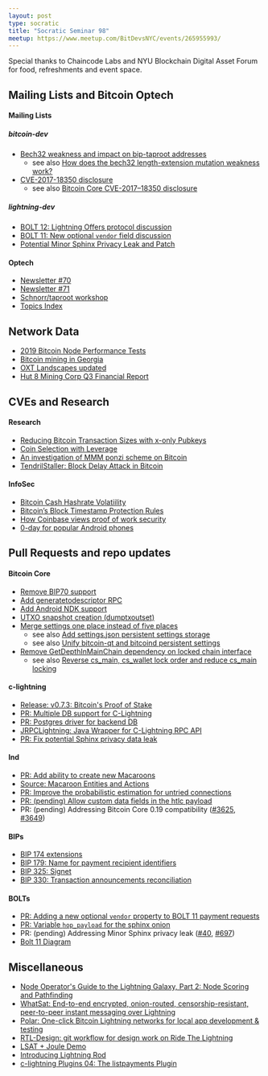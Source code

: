```yaml
---
layout: post
type: socratic
title: "Socratic Seminar 98"
meetup: https://www.meetup.com/BitDevsNYC/events/265955993/
---
```


Special thanks to Chaincode Labs and NYU Blockchain Digital Asset Forum for food, refreshments and event space.

## Mailing Lists and Bitcoin Optech

#### Mailing Lists

##### bitcoin-dev

- [Bech32 weakness and impact on bip-taproot addresses](https://lists.linuxfoundation.org/pipermail/bitcoin-dev/2019-November/017443.html)
  - see also [How does the bech32 length-extension mutation weakness work?](https://bitcoin.stackexchange.com/questions/91602/how-does-the-bech32-length-extension-mutation-weakness-work/91610)
- [CVE-2017-18350 disclosure](https://lists.linuxfoundation.org/pipermail/bitcoin-dev/2019-November/017453.html)
  - see also [Bitcoin Core CVE-2017–18350 disclosure](https://bitcoincore.org/en/2019/11/08/CVE-2017-18350/)

##### lightning-dev

- [BOLT 12: Lightning Offers protocol discussion](https://lists.linuxfoundation.org/pipermail/lightning-dev/2019-November/002276.html)
- [BOLT 11: New optional `vendor` field discussion](https://lists.linuxfoundation.org/pipermail/lightning-dev/2019-November/002276.html)
- [Potential Minor Sphinx Privacy Leak and Patch](https://lists.linuxfoundation.org/pipermail/lightning-dev/2019-November/002288.html)

#### Optech

- [Newsletter #70](https://bitcoinops.org/en/newsletters/2019/10/30/)
- [Newsletter #71](https://bitcoinops.org/en/newsletters/2019/11/06/)
- [Schnorr/taproot workshop](https://bitcoinops.org/en/schorr-taproot-workshop/)
- [Topics Index](https://bitcoinops.org/en/topics-announcement/)

## Network Data

- [2019 Bitcoin Node Performance Tests](https://blog.lopp.net/bitcoin-node-performance-sync-tests/)
- [Bitcoin mining in Georgia](https://thenextweb.com/hardfork/2019/11/04/bitcoin-mining-sucking-georgia-power-grid-dry/)
- [OXT Landscapes updated](https://twitter.com/oxt_btc/status/1192759714427408384)
- [Hut 8 Mining Corp Q3 Financial Report](https://hut8mining.com/hut-8-mining-corp-reports-financial-results-for-the-third-quarter-of-2019)

## CVEs and Research

#### Research

- [Reducing Bitcoin Transaction Sizes with x-only Pubkeys](https://medium.com/blockstream/reducing-bitcoin-transaction-sizes-with-x-only-pubkeys-f86476af05d7)
- [Coin Selection with Leverage](https://arxiv.org/pdf/1911.01330.pdf)
- [An investigation of MMM ponzi scheme on Bitcoin](https://arxiv.org/abs/1910.12244v1)
- [TendrilStaller: Block Delay Attack in Bitcoin](https://engineering.cmu.edu/thailand/_files/documents/tendrilstaller-block-delay-attack-in-bitcoin.pdf)

#### InfoSec

- [Bitcoin Cash Hashrate Volatiility](https://blog.bitmex.com/bitcoin-cashs-october-2019-hashrate-volatility-increase/)
- [Bitcoin’s Block Timestamp Protection Rules](https://blog.bitmex.com/bitcoins-block-timestamp-protection-rules/)
- [How Coinbase views proof of work security](https://medium.com/@lukedashjr/cve-2017-18350-disclosure-fe6d695f45d5)
- [0-day for popular Android phones](https://arstechnica.com/information-technology/2019/10/attackers-exploit-0day-vulnerability-that-gives-full-control-of-android-phones/)

## Pull Requests and repo updates

#### Bitcoin Core

- [Remove BIP70 support](https://github.com/bitcoin/bitcoin/pull/17165)
- [Add generatetodescriptor RPC](https://github.com/bitcoin/bitcoin/pull/16943)
- [Add Android NDK support](https://github.com/bitcoin/bitcoin/pull/16110)
- [UTXO snapshot creation (dumptxoutset)](https://github.com/bitcoin/bitcoin/pull/16899)
- [Merge settings one place instead of five places](https://github.com/bitcoin/bitcoin/pull/15934)
  - see also [Add settings.json persistent settings storage](https://github.com/bitcoin/bitcoin/pull/15935)
  - see also [Unify bitcoin-qt and bitcoind persistent settings](https://github.com/bitcoin/bitcoin/pull/15936)
- [Remove GetDepthInMainChain dependency on locked chain interface](https://github.com/bitcoin/bitcoin/pull/15931)
  - see also [Reverse cs_main, cs_wallet lock order and reduce cs_main locking](https://github.com/bitcoin/bitcoin/pull/16426)

#### c-lightning

- [Release: v0.7.3: Bitcoin's Proof of Stake](https://github.com/ElementsProject/lightning/releases/tag/v0.7.3)
- [PR: Multiple DB support for C-Lightning](https://github.com/ElementsProject/lightning/pull/2924)
- [PR: Postgres driver for backend DB](https://github.com/ElementsProject/lightning/pull/2924)
- [JRPCLightning: Java Wrapper for C-Lightning RPC API](https://github.com/vincenzopalazzo/JRPClightning)
- [PR: Fix potential Sphinx privacy data leak](https://github.com/ElementsProject/lightning/pull/3246)

#### lnd

- [PR: Add ability to create new Macaroons](https://github.com/lightningnetwork/lnd/pull/1160)
- [Source: Macaroon Entities and Actions](https://github.com/lightningnetwork/lnd/blob/13b56d5849a9495ed11d6928665115e88cd1d9b0/rpcserver.go#L209)
- [PR: Improve the probabilistic estimation for untried connections](https://github.com/lightningnetwork/lnd/pull/3462)
- [PR: (pending) Allow custom data fields in the htlc payload](https://github.com/lightningnetwork/lnd/issues/3670)
- PR: (pending) Addressing Bitcoin Core 0.19 compatibility ([#3625](https://github.com/lightningnetwork/lnd/pull/3462), [#3649](https://github.com/lightningnetwork/lnd/pull/3462))

#### BIPs

- [BIP 174 extensions](https://github.com/bitcoin/bips/pull/849)
- [BIP 179: Name for payment recipient identifiers](https://github.com/bitcoin/bips/pull/856)
- [BIP 325: Signet](https://github.com/bitcoin/bips/pull/803)
- [BIP 330: Transaction announcements reconciliation](https://github.com/bitcoin/bips/pull/851)

#### BOLTs

- [PR: Adding a new optional `vendor` property to BOLT 11 payment requests](https://github.com/lightningnetwork/lightning-rfc/pull/694)
- [PR: Variable `hop_payload` for the sphinx onion](https://github.com/lightningnetwork/lightning-rfc/pull/694)
- PR: (pending) Addressing Minor Sphinx privacy leak ([#40](https://github.com/lightningnetwork/lightning-onion/pull/40), [#697](https://github.com/lightningnetwork/lightning-rfc/pull/697))
- [Bolt 11 Diagram](https://lightning.money/spec/bolts/11.html#FMID_454719845FM)

## Miscellaneous

- [Node Operator's Guide to the Lightning Galaxy, Part 2: Node Scoring and Pathfinding](https://blog.lightning.engineering/posts/2019/11/07/routing-guide-2.html)
- [WhatSat: End-to-end encrypted, onion-routed, censorship-resistant, peer-to-peer instant messaging over Lightning](https://github.com/joostjager/whatsat)
- [Polar: One-click Bitcoin Lightning networks for local app development & testing](https://github.com/jamaljsr/polar)
- [RTL-Design: git workflow for design work on Ride The Lightning](https://github.com/Ride-The-Lightning/RTL-Design#rtl-design)
- [LSAT + Joule Demo](https://twitter.com/roasbeef/status/1190098624010522624)
- [Introducing Lightning Rod](https://medium.com/breez-technology/introducing-lightning-rod-2e0a40d3e44a)
- [c-lightning Plugins 04: The listpayments Plugin](https://medium.com/blockstream/c-lightning-plugins-04-the-listpayments-plugin-a04c2427c31b)
